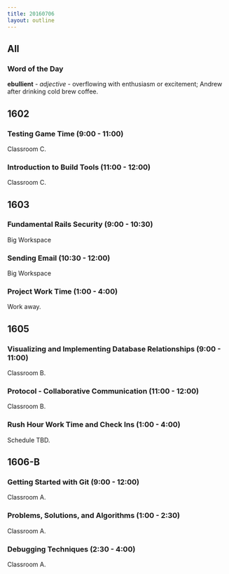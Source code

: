 ```yaml
---
title: 20160706
layout: outline
---
```


## All

### Word of the Day

**ebullient** - _adjective_ - overflowing with enthusiasm or excitement;
Andrew after drinking cold brew coffee.


## 1602

### Testing Game Time (9:00 - 11:00)

Classroom C.

### Introduction to Build Tools (11:00 - 12:00)

Classroom C.


## 1603

### Fundamental Rails Security (9:00 - 10:30)

Big Workspace

### Sending Email (10:30 - 12:00)

Big Workspace

### Project Work Time (1:00 - 4:00)

Work away.


## 1605

### Visualizing and Implementing Database Relationships (9:00 - 11:00)

Classroom B.

### Protocol - Collaborative Communication (11:00 - 12:00)

Classroom B.

### Rush Hour Work Time and Check Ins (1:00 - 4:00)

Schedule TBD.


## 1606-B

### Getting Started with Git (9:00 - 12:00)

Classroom A.

### Problems, Solutions, and Algorithms (1:00 - 2:30)

Classroom A.

### Debugging Techniques (2:30 - 4:00)

Classroom A.





